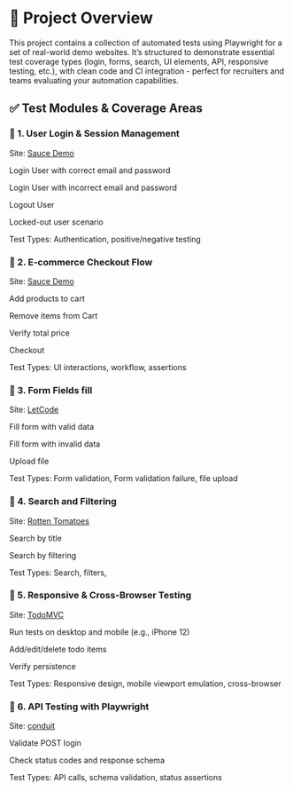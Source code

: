 # 🔧 Project Overview

This project contains a collection of automated tests using Playwright for a set of real-world demo websites. It’s structured to demonstrate essential test coverage types (login, forms, search, UI elements, API, responsive testing, etc.), with clean code and CI integration - perfect for recruiters and teams evaluating your automation capabilities.

## ✅ Test Modules & Coverage Areas

### 📌 1. User Login & Session Management

Site: [Sauce Demo](https://www.saucedemo.com/)

Login User with correct email and password

Login User with incorrect email and password

Logout User

Locked-out user scenario

Test Types: Authentication, positive/negative testing

### 📌 2. E-commerce Checkout Flow

Site: [Sauce Demo](https://www.saucedemo.com/)

Add products to cart

Remove items from Cart

Verify total price

Checkout

Test Types: UI interactions, workflow, assertions

### 📌 3. Form Fields fill

Site: [LetCode](https://letcode.in/forms)

Fill form with valid data

Fill form with invalid data

Upload file

Test Types: Form validation, Form validation failure, file upload

### 📌 4. Search and Filtering

Site: [Rotten Tomatoes](https://www.rottentomatoes.com/)

Search by title

Search by filtering

Test Types: Search, filters,

### 📌 5. Responsive & Cross-Browser Testing

Site: [TodoMVC](https://todomvc.com/examples/react/dist/)

Run tests on desktop and mobile (e.g., iPhone 12)

Add/edit/delete todo items

Verify persistence

Test Types: Responsive design, mobile viewport emulation, cross-browser

### 📌 6. API Testing with Playwright

Site: [conduit](https://conduit.bondaracademy.com/)

Validate POST login

Check status codes and response schema

Test Types: API calls, schema validation, status assertions

